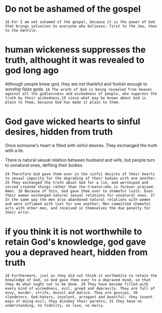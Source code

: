 # Do not be ashamed of the gospel
`16 For I am not ashamed of the gospel, because it is the power of God that brings salvation to everyone who believes: first to the Jew, then to the Gentile.`

# human wickeness suppresses the truth, althought it was revealed to god long ago
Although people knew god, they are not thankful and foolish enough to worship false gods.
`18 The wrath of God is being revealed from heaven against all the godlessness and wickedness of people, who suppress the truth by their wickedness,19 since what may be known about God is plain to them, because God has made it plain to them.`

# God gave wicked hearts to sinful desires, hidden from truth
Once someone's heart is filled with sinful desires. They exchanged the truth with a lie.

There is natural seuxal relation between husband and wife, but people turn to unnatural ones, defiling their bodies.

`24 Therefore God gave them over in the sinful desires of their hearts to sexual impurity for the degrading of their bodies with one another. 25 They exchanged the truth about God for a lie, and worshiped and served created things rather than the Creator—who is forever praised. Amen.
26 Because of this, God gave them over to shameful lusts. Even their women exchanged natural sexual relations for unnatural ones. 27 In the same way the men also abandoned natural relations with women and were inflamed with lust for one another. Men committed shameful acts with other men, and received in themselves the due penalty for their error.`

# if you think it is not worthwhile to retain God's knowledge, god gave you a depraved heart, hidden from truth
`28 Furthermore, just as they did not think it worthwhile to retain the knowledge of God, so God gave them over to a depraved mind, so that they do what ought not to be done. 29 They have become filled with every kind of wickedness, evil, greed and depravity. They are full of envy, murder, strife, deceit and malice. They are gossips, 30 slanderers, God-haters, insolent, arrogant and boastful; they invent ways of doing evil; they disobey their parents; 31 they have no understanding, no fidelity, no love, no mercy.`
